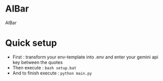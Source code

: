 # AIBar
AIBar

# Quick setup
- First : transform your env-template into .env and enter your gemini api key between the quotes
- Then execute : ```bash setup.bat```
- And to finish execute : ```python main.py``` 
